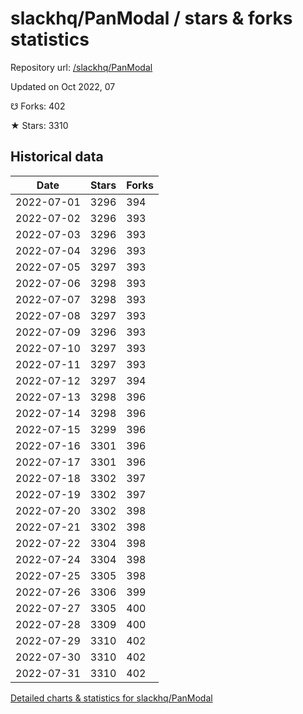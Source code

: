 # slackhq/PanModal / stars & forks statistics

Repository url: [/slackhq/PanModal](https://github.com/slackhq/PanModal)

Updated on Oct 2022, 07

☋ Forks: 402

★ Stars: 3310

## Historical data
| Date | Stars | Forks |
|------|-------|-------|
| 2022-07-01 | 3296 | 394 | 
| 2022-07-02 | 3296 | 393 | 
| 2022-07-03 | 3296 | 393 | 
| 2022-07-04 | 3296 | 393 | 
| 2022-07-05 | 3297 | 393 | 
| 2022-07-06 | 3298 | 393 | 
| 2022-07-07 | 3298 | 393 | 
| 2022-07-08 | 3297 | 393 | 
| 2022-07-09 | 3296 | 393 | 
| 2022-07-10 | 3297 | 393 | 
| 2022-07-11 | 3297 | 393 | 
| 2022-07-12 | 3297 | 394 | 
| 2022-07-13 | 3298 | 396 | 
| 2022-07-14 | 3298 | 396 | 
| 2022-07-15 | 3299 | 396 | 
| 2022-07-16 | 3301 | 396 | 
| 2022-07-17 | 3301 | 396 | 
| 2022-07-18 | 3302 | 397 | 
| 2022-07-19 | 3302 | 397 | 
| 2022-07-20 | 3302 | 398 | 
| 2022-07-21 | 3302 | 398 | 
| 2022-07-22 | 3304 | 398 | 
| 2022-07-24 | 3304 | 398 | 
| 2022-07-25 | 3305 | 398 | 
| 2022-07-26 | 3306 | 399 | 
| 2022-07-27 | 3305 | 400 | 
| 2022-07-28 | 3309 | 400 | 
| 2022-07-29 | 3310 | 402 | 
| 2022-07-30 | 3310 | 402 | 
| 2022-07-31 | 3310 | 402 | 


[Detailed charts & statistics for slackhq/PanModal](https://reviewgithub.com/rep/slackhq/PanModal)

